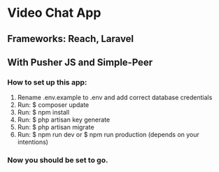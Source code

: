 # Video Chat App
## Frameworks: Reach, Laravel
## With Pusher JS and Simple-Peer
### How to set up this app:
1. Rename .env.example to .env and add correct database credentials
2. Run: $ composer update
3. Run: $ npm install
4. Run: $ php artisan key generate
5. Run: $ php artisan migrate
6. Run: $ npm run dev or $ npm run production (depends on your intentions)
### Now you should be set to go.
